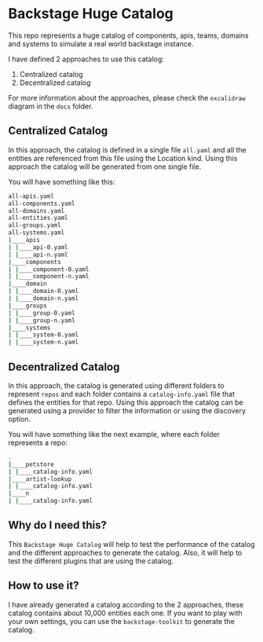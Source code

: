 # Backstage Huge Catalog

This repo represents a huge catalog of components, apis, teams, domains and systems to simulate a real world backstage instance.

I have defined 2 approaches to use this catalog:

1. Centralized catalog
2. Decentralized catalog

For more information about the approaches, please check the `excalidraw` diagram in the `docs` folder.

## Centralized Catalog

In this approach, the catalog is defined in a single file `all.yaml` and all the entities are referenced from this file using the Location kind. Using this approach the catalog will be generated from one single file.

You will have something like this:

```sh
all-apis.yaml
all-components.yaml
all-domains.yaml
all-entities.yaml
all-groups.yaml
all-systems.yaml
|____apis
| |____api-0.yaml
| |____api-n.yaml
|____components
| |____component-0.yaml
| |____component-n.yaml
|____domain
| |____domain-0.yaml
| |____domain-n.yaml
|____groups
| |____group-0.yaml
| |____group-n.yaml
|____systems
| |____system-0.yaml
| |____system-n.yaml
```

## Decentralized Catalog

In this approach, the catalog is generated using different folders to represent `repos` and each folder contains a `catalog-info.yaml` file that defines the entities for that repo. Using this approach the catalog can be generated using a provider to filter the information or using the discovery option.

You will have something like the next example, where each folder represents a repo:

```sh
.
|____petstore
| |____catalog-info.yaml
|____artist-lookup
| |____catalog-info.yaml
|____n
| |____catalog-info.yaml
```

## Why do I need this?

This `Backstage Huge Catalog` will help to test the performance of the catalog and the different approaches to generate the catalog. Also, it will help to test the different plugins that are using the catalog.

## How to use it?

I have already generated a catalog according to the 2 approaches, these catalog contains about 10,000 entities each one. If you want to play with your own settings, you can use the `backstage-toolkit` to generate the catalog.
